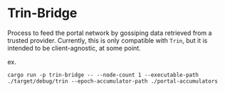 # Trin-Bridge
Process to feed the portal network by gossiping data retrieved from a trusted provider. Currently, this is only compatible with `Trin`, but it is intended to be client-agnostic, at some point.

ex.
```
cargo run -p trin-bridge -- --node-count 1 --executable-path ./target/debug/trin --epoch-accumulator-path ./portal-accumulators
```
